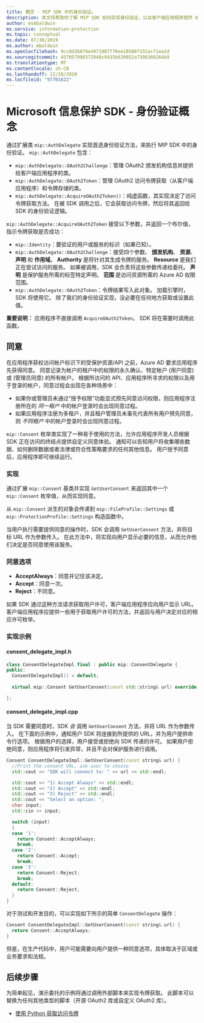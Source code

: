 ```yaml
---
title: 概念 - MIP SDK 中的身份验证。
description: 本文将帮助你了解 MIP SDK 如何实现身份验证，以及客户端应用程序提供 OAuth2 访问令牌获取逻辑的要求。
author: msmbaldwin
ms.service: information-protection
ms.topic: conceptual
ms.date: 07/30/2019
ms.author: mbaldwin
ms.openlocfilehash: 9cc8d3b874e4971907770ee18508f331acf1ea2d
ms.sourcegitcommit: 437057990372948c9435b620052a7398360264b9
ms.translationtype: MT
ms.contentlocale: zh-CN
ms.lasthandoff: 12/20/2020
ms.locfileid: "97701622"
---
```

# <a name="microsoft-information-protection-sdk---authentication-concepts"></a>Microsoft 信息保护 SDK - 身份验证概念

通过扩展类 `mip::AuthDelegate` 实现首选身份验证方法，来执行 MIP SDK 中的身份验证。 `mip::AuthDelegate` 包含：

- `mip::AuthDelegate::OAuth2Challenge`：管理 OAuth2 颁发机构信息并提供给客户端应用程序的类。
- `mip::AuthDelegate::OAuth2Token`：管理 OAuth2 访问令牌获取（从客户端应用程序）和令牌存储的类。
- `mip::AuthDelegate::AcquireOAuth2Token()`：纯虚函数，其实现决定了访问令牌获取方法。 在被 SDK 调用之后，它会获取访问令牌，然后将其返回给 SDK 的身份验证逻辑。

`mip::AuthDelegate::AcquireOAuth2Token` 接受以下参数，并返回一个布尔值，指示令牌获取是否成功：

- `mip::Identity`：要验证的用户或服务的标识（如果已知）。
- `mip::AuthDelegate::OAuth2Challenge`：接受四个参数、 **颁发机构**、 **资源**、 **声明** 和 **作用域**。 **Authority** 是将针对其生成令牌的服务。 **Resource** 是我们正在尝试访问的服务。 如果被调用，SDK 会负责将这些参数传递给委托。 **声明** 是保护服务所需的标签特定声明。 **范围** 是访问资源所需的 Azure AD 权限范围。 
- `mip::AuthDelegate::OAuth2Token`：令牌结果写入此对象。 加载引擎时，SDK 将使用它。 除了我们的身份验证实现，没必要在任何地方获取或设置此值。

**重要说明：** 应用程序不直接调用 `AcquireOAuth2Token`。 SDK 将在需要时调用此函数。

## <a name="consent"></a>同意

在应用程序获权访问帐户标识下的受保护资源/API 之前，Azure AD 要求应用程序先获得同意。 同意记录为帐户的租户中的权限的永久确认、特定帐户 (用户同意) 或 (管理员同意) 的所有帐户。 根据所访问的 API、应用程序所寻求的权限以及用于登录的帐户，同意过程会出现在各种场景中： 

- 如果你或管理员未通过“授予权限”功能显式预先同意访问权限，则应用程序注册所在的 *同一租户* 中的帐户登录时会出现同意过程。
- 如果应用程序注册为多租户，并且租户管理员未事先代表所有用户预先同意，则 *不同租户* 中的帐户登录时会出现同意过程。

`mip::Consent` 枚举类实现了一种易于使用的方法，允许应用程序开发人员根据 SDK 正在访问的终结点提供自定义同意体验。 通知可以告知用户将收集哪些数据、如何删除数据或者法律或符合性策略要求的任何其他信息。 用户授予同意后，应用程序即可继续运行。 

### <a name="implementation"></a>实现

通过扩展 `mip::Consent` 基类并实现 `GetUserConsent` 来返回其中一个 `mip::Consent` 枚举值，从而实现同意。 

从 `mip::Consent` 派生的对象会传递到 `mip::FileProfile::Settings` 或 `mip::ProtectionProfile::Settings` 构造函数中。

当用户执行需要提供同意的操作时，SDK 会调用 `GetUserConsent` 方法，并将目标 URL 作为参数传入。 在此方法中，将实现向用户显示必要的信息，从而允许他们决定是否同意使用该服务。 

### <a name="consent-options"></a>同意选项

- **AcceptAlways**：同意并记住该决定。
- **Accept**：同意一次。
- **Reject**：不同意。

如果 SDK 通过这种方法请求获取用户许可，客户端应用程序应向用户显示 URL。 客户端应用程序应提供一些用于获取用户许可的方法，并返回与用户决定对应的相应许可枚举。

### <a name="sample-implementation"></a>实现示例

#### <a name="consent_delegate_implh"></a>consent_delegate_impl.h

```cpp
class ConsentDelegateImpl final : public mip::ConsentDelegate {
public:
  ConsentDelegateImpl() = default;
  
  virtual mip::Consent GetUserConsent(const std::string& url) override;

};
```

#### <a name="consent_delegate_implcpp"></a>consent_delegate_impl.cpp

当 SDK 需要同意时，SDK *会* 调用 `GetUserConsent` 方法，并将 URL 作为参数传入。 在下面的示例中，通知用户 SDK 将连接到所提供的 URL，并为用户提供命令行选项。 根据用户的选择，用户接受或拒绝向 SDK 传递的许可。 如果用户拒绝同意，则应用程序将引发异常，并且不会对保护服务进行调用。 

```cpp
Consent ConsentDelegateImpl::GetUserConsent(const string& url) {
  //Print the consent URL, ask user to choose
  std::cout << "SDK will connect to: " << url << std::endl;

  std::cout << "1) Accept Always" << std::endl;
  std::cout << "2) Accept" << std::endl;
  std::cout << "3) Reject" << std::endl;
  std::cout << "Select an option: ";
  char input;
  std::cin >> input;

  switch (input)
  {
  case '1':
    return Consent::AcceptAlways;
    break;
  case '2':
    return Consent::Accept;
    break;
  case '3':
    return Consent::Reject;
    break;
  default:
    return Consent::Reject;
  }  
}
```

对于测试和开发目的，可以实现如下所示的简单 `ConsentDelegate` 操作：

```cpp
Consent ConsentDelegateImpl::GetUserConsent(const string& url) {
  return Consent::AcceptAlways;
}
```

但是，在生产代码中，用户可能需要向用户提供一种同意选项，具体取决于区域或业务要求和法规。 

## <a name="next-steps"></a>后续步骤

为简单起见，演示委托的示例将通过调用外部脚本来实现令牌获取。 此脚本可以替换为任何其他类型的脚本（开源 OAuth2 库或自定义 OAuth2 库）。

- [使用 Python 获取访问令牌](concept-authentication-acquire-token-py.md)
